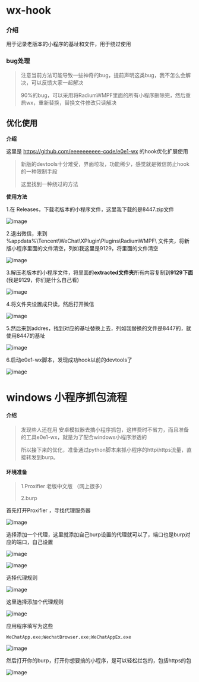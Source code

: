 # wx-hook

### 介绍

用于记录老版本的小程序的基址和文件，用于绕过使用



### bug处理

> 注意当前方法可能导致一些神奇的bug，提前声明这类bug，我不怎么会解决，可以反馈大家一起解决
>
> 90%的bug，可以采用将RadiumWMPF里面的所有小程序删除完，然后重启wx，重新替换，替换文件修改只读解决



## 优化使用

**介绍**

这里是 https://github.com/eeeeeeeeee-code/e0e1-wx 的hook优化扩展使用

> 新版的devtools十分难受，界面垃圾，功能稀少，感觉就是微信防止hook的一种限制手段
>
> 这里找到一种绕过的方法



**使用方法**

1.在 Releases，下载老版本的小程序文件，这里我下载的是8447.zip文件

![image](https://github.com/eeeeeeeeee-code/wx-hook/assets/115862499/6f8f8faf-b8d2-462d-9b76-f0ebc25d50ed)

2.退出微信，来到 %appdata%\Tencent\WeChat\XPlugin\Plugins\RadiumWMPF\ 文件夹，将新版小程序里面的文件清空，列如我这里是9129，将里面的文件清空

![image](https://github.com/eeeeeeeeee-code/wx-hook/assets/115862499/cab74171-4348-4506-bc8c-e315f10e89e1)

3.解压老版本的小程序文件，将里面的**extracted文件夹**所有内容复制到**9129下面** (我是9129，你们是什么自己看)

![image](https://github.com/eeeeeeeeee-code/wx-hook/assets/115862499/d18757fd-32bf-44bf-9d07-35a8d37c7a5a)

4.将文件夹设置成只读，然后打开微信

![image](https://github.com/eeeeeeeeee-code/wx-hook/assets/115862499/f19055e3-2bfb-4c3e-afcd-b847f5c28181)

5.然后来到addres，找到对应的基址替换上去，列如我替换的文件是8447的，就使用8447的基址

![image](https://github.com/eeeeeeeeee-code/wx-hook/assets/115862499/c6b0e492-36fc-4233-ab7c-f19836e121d7)

6.启动e0e1-wx脚本，发现成功hook以前的devtools了

![image](https://github.com/eeeeeeeeee-code/wx-hook/assets/115862499/4ee986a4-9eca-4d5b-b91c-e0460fae09de)


# windows 小程序抓包流程

#### 介绍

> 发现些人还在用 安卓模拟器去搞小程序抓包，这样费时不省力，而且准备的工具e0e1-wx，就是为了配合windows小程序渗透的
>
> 所以接下来的优化，准备通过python脚本来抓小程序的http\https流量，直接转发到burp。

#### 环境准备

> 1.Proxifier 老版中文版 （网上很多）
>
> 2.burp

首先打开Proxifier ，寻找代理服务器

![image](https://github.com/eeeeeeeeee-code/wx-hook/assets/115862499/1682a602-725f-4f4a-8afa-8fc2d763dfff)

选择添加一个代理，这里就添加自己burp设置的代理就可以了，端口也是burp对应的端口，自己设置

![image](https://github.com/eeeeeeeeee-code/wx-hook/assets/115862499/3cae484a-c94e-4a4e-8192-b13538dabc4b)

![image](https://github.com/eeeeeeeeee-code/wx-hook/assets/115862499/c31183a5-e45d-4d76-8fc6-3824e0a404f3)

选择代理规则

![image](https://github.com/eeeeeeeeee-code/wx-hook/assets/115862499/cca5dd5c-c442-435f-8da2-8728952ce86c)

这里选择添加个代理规则

![image](https://github.com/eeeeeeeeee-code/wx-hook/assets/115862499/29076ef7-2796-41db-b058-1795ccec2aa0)

应用程序填写为这些

```
WeChatApp.exe;WechatBrowser.exe;WeChatAppEx.exe
```

![image](https://github.com/eeeeeeeeee-code/wx-hook/assets/115862499/5239aec0-b461-4392-a637-9baeaae883f7)

然后打开你的burp，打开你想要搞的小程序，是可以轻松拦包的，包括https的包

![image](https://github.com/eeeeeeeeee-code/wx-hook/assets/115862499/35fe9610-d2e1-4946-aee4-995a06b87c8d)

